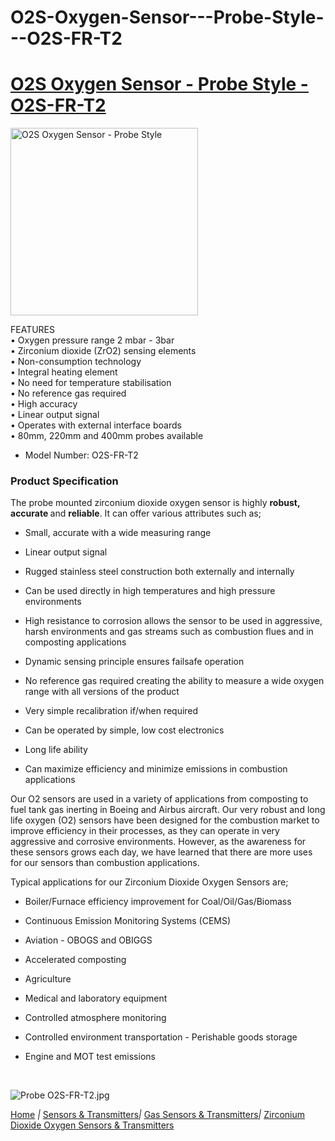 # O2S-Oxygen-Sensor---Probe-Style---O2S-FR-T2


<h1><a href="http://www.isweek.com/product/o2s-oxygen-sensor-probe-style-o2s-fr-t2_189.html">O2S Oxygen Sensor - Probe Style - O2S-FR-T2</a></h1>
<div>
  <div><a title="" rel="undefined"><img title="" src="http://www.isweek.com/Thumbs/300/0140814/53ec5553193b4.png" data-src="/Uploads/20140814/53ec5553193b4.png" alt="O2S Oxygen Sensor - Probe Style" height="300" width="300" /></a>
    <div></div>
  </div>
  <div></div>
</div>
<p>FEATURES <br />
  •  Oxygen pressure range 2 mbar - 3bar <br />
  •  Zirconium dioxide (ZrO2) sensing elements <br />
  •  Non-consumption technology <br />
  •  Integral heating element <br />
  •  No need for temperature stabilisation <br />
  •  No reference gas required <br />
  •  High accuracy <br />
  •  Linear output signal <br />
  •  Operates with external interface boards <br />
•  80mm, 220mm and 400mm probes available</p>
<ul>
  <li>Model Number: O2S-FR-T2</li>
</ul>
<h3>Product Specification</h3>
<p>The probe mounted zirconium dioxide oxygen sensor is highly <strong>robust, accurate </strong>and <strong>reliable</strong>. It can offer various attributes such as;</p>
<ul>
  <li>
    <p>Small, accurate with a wide measuring range</p>
  </li>
  <li>
    <p>Linear output signal</p>
  </li>
  <li>
    <p>Rugged stainless steel construction both externally and internally</p>
  </li>
  <li>
    <p>Can be used directly in high temperatures and high pressure environments </p>
  </li>
  <li>
    <p>High   resistance to corrosion allows the sensor to be used in aggressive,   harsh environments and gas streams such as combustion flues and in   composting applications </p>
  </li>
  <li>
    <p>Dynamic sensing principle ensures failsafe operation</p>
  </li>
  <li>
    <p>No reference gas required creating the ability to measure a wide oxygen range with all versions of the product</p>
  </li>
  <li>
    <p>Very simple recalibration if/when required</p>
  </li>
  <li>
    <p>Can be operated by simple, low cost electronics</p>
  </li>
  <li>
    <p>Long life ability</p>
  </li>
  <li>
    <p>Can maximize efficiency and minimize emissions in combustion applications</p>
  </li>
</ul>
<p>Our   O2 sensors are used in a variety of applications from composting to   fuel tank gas inerting in Boeing and Airbus aircraft. Our very robust   and long life oxygen (O2) sensors have been designed for the combustion   market to improve efficiency in their processes, as they can operate in   very aggressive and corrosive environments. However, as the awareness   for these sensors grows each day, we have learned that there are more   uses for our sensors than combustion applications.</p>
<p>Typical applications for our Zirconium Dioxide Oxygen Sensors are;</p>
<ul>
  <li>
    <p>Boiler/Furnace efficiency improvement for Coal/Oil/Gas/Biomass</p>
  </li>
  <li>
    <p>Continuous Emission Monitoring Systems (CEMS)</p>
  </li>
  <li>
    <p>Aviation - OBOGS and OBIGGS</p>
  </li>
  <li>
    <p>Accelerated composting</p>
  </li>
  <li>
    <p>Agriculture</p>
  </li>
  <li>
    <p>Medical and laboratory equipment</p>
  </li>
  <li>
    <p>Controlled atmosphere monitoring</p>
  </li>
  <li>
    <p>Controlled environment transportation - Perishable goods storage </p>
  </li>
  <li>
    <p>Engine and MOT test emissions </p>
</li>
</ul>
<p><br />
</p>
<p><img src="http://www.isweek.com/Uploads/20140814/53ec54de88dd4.jpg" title="Probe O2S-FR-T2.jpg" /></p>
<div><a href="http://www.isweek.com/">Home</a> <em>|</em> <a href="http://www.isweek.com/wholesale/sensors-transmitters_11">Sensors &amp; Transmitters</a><em>|</em> <a href="http://www.isweek.com/wholesale/gas-sensors-transmitters_2">Gas Sensors &amp; Transmitters</a><em>|</em> <a href="http://www.isweek.com/wholesale/zirconium-dioxide-oxygen-sensors-transmitters_14">Zirconium Dioxide Oxygen Sensors &amp; Transmitters</a></div>
<p>&nbsp;</p>

